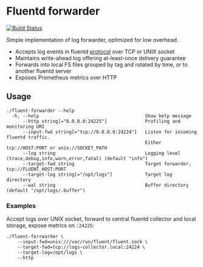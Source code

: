 # Fluentd forwarder

[![Build Status](https://travis-ci.org/andy722/fluent-forwarder.svg?branch=master)](https://travis-ci.org/andy722/fluent-forwarder)

Simple implementation of log forwarder, optimized for low overhead.

- Accepts log events in fluentd [protocol](https://github.com/fluent/fluentd/wiki/Forward-Protocol-Specification-v1) 
over TCP or UNIX socket
- Maintains write-ahead log offering at-least-once delivery guarantee
- Forwards into local FS files grouped by tag and rotated by time, or to another fluentd server
- Exposes Prometheus metrics over HTTP

## Usage

    ./fluent-forwarder --help
      -h, --help                                       Show help message
          --http string[="0.0.0.0:24225"]              Profiling and monitoring URI
          --input-fwd string[="tcp://0.0.0.0:24224"]   Listen for incoming fluentd traffic. 
                                                       Either tcp://HOST:PORT or unix://SOCKET_PATH
          --log string                                 Logging level (trace,debug,info,warn,error,fatal) (default "info")
          --target-fwd string                          Target forwarder, tcp://FLUENT_HOST:PORT
          --target-log string[="/opt/logs"]            Target log directory
          --wal string                                 Buffer directory (default "/opt/logs/.buffer")
          
### Examples

Accept logs over UNIX socket, forward to central fluentd collector and local storage, expose metrics
on `:24225`:
 
    ./fluent-forrwarder \
        --input-fwd=unix:///var/run/fluent/fluent.sock \
        --target-fwd=tcp://logs-collector.local:24224 \
        --target-log=/opt/logs \
        --http

